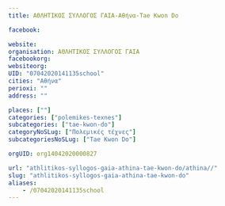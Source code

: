 ```yaml
---
title: ΑΘΛΗΤΙΚΟΣ ΣΥΛΛΟΓΟΣ ΓΑΙΑ-Αθήνα-Tae Kwon Do

facebook:

website:
organisation: ΑΘΛΗΤΙΚΟΣ ΣΥΛΛΟΓΟΣ ΓΑΙΑ
facebookorg:
websiteorg:
UID: "07042020141135school"
cities: "Αθήνα"
perioxi: ""
address: ""

places: [""]
categories: ["polemikes-texnes"]
subcategories: ["tae-kwon-do"]
categoryNoSLug: ["Πολεμικές τέχνες"]
subcategoriesNoSLug: ["Tae Kwon Do"]

orgUID: org14042020000827

url: "athlitikos-syllogos-gaia-athina-tae-kwon-do/athina//"
slug: "athlitikos-syllogos-gaia-athina-tae-kwon-do"
aliases:
    - /07042020141135school
---
```





